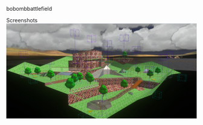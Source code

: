 bobombbattlefield

Screenshots
![Screenshot](https://github.com/jackrabbit72380/Ho4kmmm/blob/master/common/H3EK/tags/levels/multi/bobombbattlefield/preview.jpg)
